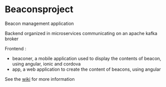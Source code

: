 # Beaconsproject

Beacon management application

Backend organized in microservices communicating on an apache kafka broker

Frontend :
- beaconer, a mobile application used to display the contents of beacon, using angular, ionic and cordova
- app, a web application to create the content of beacons, using angular

See the [wiki](https://github.com/issarompion/beaconsproject/wiki) for more information



